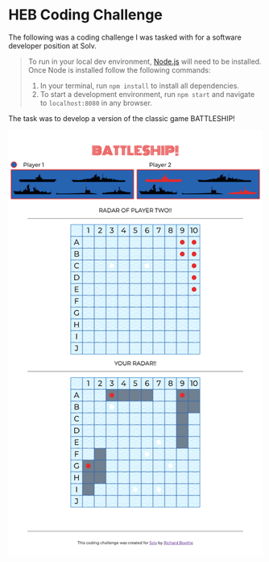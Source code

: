 # HEB Coding Challenge

The following was a coding challenge I was tasked with for a software developer position at Solv. 

> To run in your local dev environment, [Node.js](https://nodejs.org/en/download/) will need to be installed. Once Node is installed follow the following commands:
>   1. In your terminal, run `npm install` to install all dependencies.
>   2. To start a development environment, run `npm start` and navigate to `localhost:8080` in any browser.

The task was to develop a version of the classic game BATTLESHIP!

![SOLV CODE CHALLENGE PREVIEW](./public/assets/solv_preview.png)
